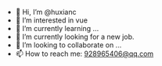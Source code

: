 - 👋 Hi, I’m @huxianc
- 👀 I’m interested in vue
- 🌱 I’m currently learning ...
- 🌱 I’m currently looking for a new job.
- 💞️ I’m looking to collaborate on ...
- 📫 How to reach me: 928965406@qq.com

<!---
huxianc/huxianc is a ✨ special ✨ repository because its `README.md` (this file) appears on your GitHub profile.
You can click the Preview link to take a look at your changes.
--->

